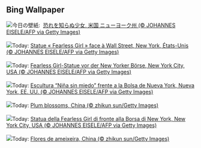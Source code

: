 ## Bing Wallpaper
![](https://www.bing.com/th?id=OHR.FearlessWomen_JA-JP3446140149_UHD.jpg&w=1000)今日の壁紙: &nbsp;[恐れを知らぬ少女, 米国 ニューヨーク州 (© JOHANNES EISELE/AFP via Getty Images)](https://www.bing.com/th?id=OHR.FearlessWomen_JA-JP3446140149_UHD.jpg)
<br><br/>
![](https://www.bing.com/th?id=OHR.FearlessWomen_FR-FR5893935829_UHD.jpg&w=1000)Today: [Statue « Fearless Girl » face à Wall Street, New York, États-Unis (© JOHANNES EISELE/AFP via Getty Images)](https://www.bing.com/th?id=OHR.FearlessWomen_FR-FR5893935829_UHD.jpg)
<br><br/>
![](https://www.bing.com/th?id=OHR.FearlessWomen_DE-DE2789139190_UHD.jpg&w=1000)Today: [Fearless Girl-Statue vor der New Yorker Börse, New York City, USA (© JOHANNES EISELE/AFP via Getty Images)](https://www.bing.com/th?id=OHR.FearlessWomen_DE-DE2789139190_UHD.jpg)
<br><br/>
![](https://www.bing.com/th?id=OHR.FearlessWomen_ES-ES6846993796_UHD.jpg&w=1000)Today: [Escultura “Niña sin miedo” frente a la Bolsa de Nueva York, Nueva York, EE. UU. (© JOHANNES EISELE/AFP via Getty Images)](https://www.bing.com/th?id=OHR.FearlessWomen_ES-ES6846993796_UHD.jpg)
<br><br/>
![](https://www.bing.com/th?id=OHR.PlumBlossom_EN-GB0729185335_UHD.jpg&w=1000)Today: [Plum blossoms, China (© zhikun sun/Getty Images)](https://www.bing.com/th?id=OHR.PlumBlossom_EN-GB0729185335_UHD.jpg)
<br><br/>
![](https://www.bing.com/th?id=OHR.FearlessWomen_IT-IT9544136799_UHD.jpg&w=1000)Today: [Statua della Fearless Girl di fronte alla Borsa di New York, New York City, USA (© JOHANNES EISELE/AFP via Getty Images)](https://www.bing.com/th?id=OHR.FearlessWomen_IT-IT9544136799_UHD.jpg)
<br><br/>
![](https://www.bing.com/th?id=OHR.PlumBlossom_PT-BR9744325235_UHD.jpg&w=1000)Today: [Flores de ameixeira, China (© zhikun sun/Getty Images)](https://www.bing.com/th?id=OHR.PlumBlossom_PT-BR9744325235_UHD.jpg)
<br><br/>
